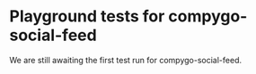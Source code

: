 # Playground tests for compygo-social-feed
We are still awaiting the first test run for compygo-social-feed.
